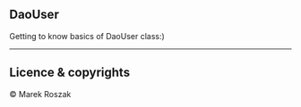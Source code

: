 ## DaoUser


Getting to know basics of DaoUser class:)

---

## Licence & copyrights

© Marek Roszak
